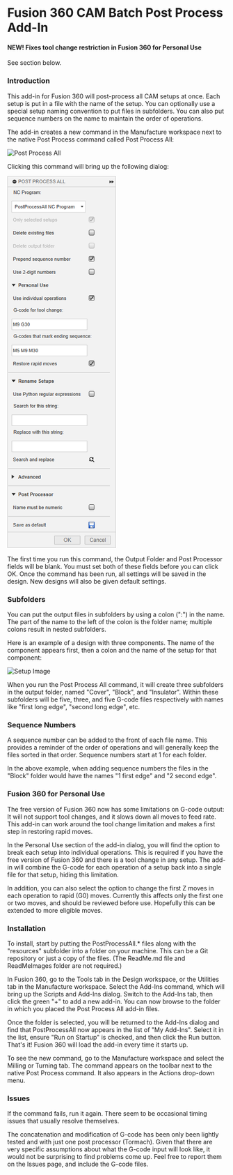 # Fusion 360 CAM Batch Post Process Add-In
#### NEW! Fixes tool change restriction in Fusion 360 for Personal Use
See section below.

### Introduction
This add-in for Fusion 360 will post-process all CAM setups at once.
Each setup is put in a file with the name of the setup. You can
optionally use a special setup naming convention to put files in
subfolders. You can also put sequence numbers on the name to maintain
the order of operations.

The add-in creates a new command in the Manufacture workspace next to
the native Post Process command called Post Process All:

![Post Process All](https://raw.githubusercontent.com/TimPaterson/Fusion360-Batch-Post/master/resources/Command/32x32.png)

Clicking this command will bring up the following dialog:

![Dialog Image](https://raw.githubusercontent.com/TimPaterson/Fusion360-Batch-Post/master/ReadMeImages/DialogImage.PNG)

The first time you run this command, the Output Folder and Post Processor
fields will be blank. You must set both of these fields before you can
click OK. Once the command has been run, all settings will be saved in
the design. New designs will also be given default settings.
### Subfolders
You can put the output files in subfolders by using a colon (":") in
the name. The part of the name to the left of the colon is the folder
name; multiple colons result in nested subfolders.

Here is an example of a design with three components. The name of the
component appears first, then a colon and the name of the setup for
that component:

![Setup Image](https://raw.githubusercontent.com/TimPaterson/Fusion360-Batch-Post/master/ReadMeImages/SetupImage.PNG)

When you run the Post Process All command, it will create three
subfolders in the output folder, named "Cover", "Block", and "Insulator".
Within these subfolders will be five, three, and five G-code files
respectively with names like "first long edge", "second long edge", etc.
### Sequence Numbers
A sequence number can be added to the front of each file name. This
provides a reminder of the order of operations and will generally
keep the files sorted in that order. Sequence numbers start at 1 for
each folder.

In the above example, when adding sequence numbers the files in
the "Block" folder would have the names "1 first edge" and "2 second
edge".
### Fusion 360 for Personal Use
The free version of Fusion 360 now has some limitations on G-code
output: It will not support tool changes, and it slows down all
moves to feed rate. This add-in can work around the tool change
limitation and makes a first step in restoring rapid moves.

In the Personal Use section of the add-in dialog, you will find
the option to break each setup into individual operations. This 
is required if you have the free version of Fusion 360 and there
is a tool change in any setup. The add-in will combine the G-code
for each operation of a setup back into a single file for that
setup, hiding this limitation.

In addition, you can also select the option to change the first
Z moves in each operation to rapid (G0) moves. Currently this
affects only the first one or two moves, and should be reviewed
before use. Hopefully this can be extended to more eligible moves.
### Installation
To install, start by putting the PostProcessAll.* files along with
the "resources" subfolder into a folder on your machine. This can
be a Git repository or just a copy of the files. (The ReadMe.md
file and ReadMeImages folder are not required.)

In Fusion 360, go to the Tools tab in the Design workspace, or the
Utilities tab in the Manufacture workspace. Select the
Add-Ins command, which will bring up the Scripts and Add-Ins dialog.
Switch to the Add-Ins tab, then click the green "+" to add a new
add-in. You can now browse to the folder in which you placed the
Post Process All add-in files.

Once the folder is selected, you will be returned to the Add-Ins dialog
and find that PostProcessAll now appears in the list of "My Add-Ins".
Select it in the list, ensure "Run on Startup" is checked, and then
click the Run button. That's it! Fusion 360 will load the add-in every
time it starts up.

To see the new command, go to the Manufacture workspace and select the
Milling or Turning tab. The command appears on the toolbar next to
the native Post Process command. It also appears in the Actions
drop-down menu.
### Issues
If the command fails, run it again. There seem to be occasional timing 
issues that usually resolve themselves.

The concatenation and modification of G-code has been only been lightly
tested and with just one post processor (Tormach). Given that there are
very specific assumptions about what the G-code input will look like,
it would not be surprising to find problems come up. Feel free to report
them on the Issues page, and include the G-code files.

